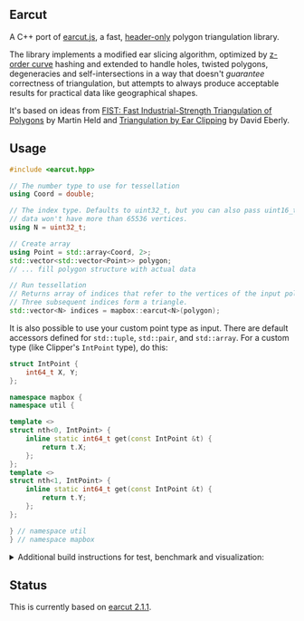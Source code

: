 ## Earcut

A C++ port of [earcut.js](https://github.com/mapbox/earcut), a fast, [header-only](https://github.com/mapbox/earcut.hpp/blob/master/include/earcut.hpp) polygon triangulation library.

The library implements a modified ear slicing algorithm, optimized by [z-order curve](http://en.wikipedia.org/wiki/Z-order_curve) hashing and extended to handle holes, twisted polygons, degeneracies and self-intersections in a way that doesn't _guarantee_ correctness of triangulation, but attempts to always produce acceptable results for practical data like geographical shapes.

It's based on ideas from [FIST: Fast Industrial-Strength Triangulation of Polygons](http://www.cosy.sbg.ac.at/~held/projects/triang/triang.html) by Martin Held and [Triangulation by Ear Clipping](http://www.geometrictools.com/Documentation/TriangulationByEarClipping.pdf) by David Eberly.


## Usage

```cpp
#include <earcut.hpp>
```
```cpp
// The number type to use for tessellation
using Coord = double;

// The index type. Defaults to uint32_t, but you can also pass uint16_t if you know that your
// data won't have more than 65536 vertices.
using N = uint32_t;

// Create array
using Point = std::array<Coord, 2>;
std::vector<std::vector<Point>> polygon;
// ... fill polygon structure with actual data

// Run tessellation
// Returns array of indices that refer to the vertices of the input polygon.
// Three subsequent indices form a triangle.
std::vector<N> indices = mapbox::earcut<N>(polygon);
```

It is also possible to use your custom point type as input. There are default accessors defined for `std::tuple`, `std::pair`, and `std::array`. For a custom type (like Clipper's `IntPoint` type), do this:

```cpp
struct IntPoint {
    int64_t X, Y;
};

namespace mapbox {
namespace util {

template <>
struct nth<0, IntPoint> {
    inline static int64_t get(const IntPoint &t) {
        return t.X;
    };
};
template <>
struct nth<1, IntPoint> {
    inline static int64_t get(const IntPoint &t) {
        return t.Y;
    };
};

} // namespace util
} // namespace mapbox
```

<details><summary>Additional build instructions for test, benchmark and visualization:</summary>
In case you just want to use the earcut triangulation library; copy and include the header file [```<earcut.hpp>```](https://github.com/mapbox/earcut.hpp/blob/master/include/earcut.hpp) in your project and follow the steps documented in the section [Usage](#usage).

If you want to build the test, benchmark and visualization programs instead, follow these instructions:

## Dependencies

Before you continue, make sure to have the following tools and libraries installed:
 * git ([Ubuntu](https://help.ubuntu.com/lts/serverguide/git.html)/[Windows/Other](http://git-scm.com/downloads))
 * cmake 3.2+ ([Ubuntu](https://launchpad.net/~george-edison55/+archive/ubuntu/cmake-3.x)/[Windows/Other](https://cmake.org/download/))
 * OpenGL SDK ([Ubuntu](http://packages.ubuntu.com/de/trusty/libgl1-mesa-dev)/[Windows](https://dev.windows.com/en-us/downloads/windows-10-sdk)/[Apple](https://developer.apple.com/opengl/))
 * Compiler such as [GCC 4.9+, Clang 3.4+](https://launchpad.net/~ubuntu-toolchain-r/+archive/ubuntu/test), [MSVC12+](https://www.visualstudio.com/)

Note: On some operating systems such as Windows, manual steps are required to add cmake and [git](http://blog.countableset.ch/2012/06/07/adding-git-to-windows-7-path/) to your PATH environment variable.

## Manual compilation

```bash
git clone --recursive https://github.com/mapbox/earcut.hpp.git
cd ./earcut.hpp
mkdir build
cd ./build
cmake ..
make
# ./tests
# ./bench
# ./viz
```

## [Visual Studio](https://www.visualstudio.com/), [Eclipse](https://eclipse.org/), [XCode](https://developer.apple.com/xcode/), ...

```batch
git clone --recursive https://github.com/mapbox/earcut.hpp.git
cd ./earcut.hpp
mkdir project
cd ./project
cmake .. -G "Visual Studio 14 2015"
::you can also generate projects for "Visual Studio 12 2013", "XCode", "Eclipse CDT4 - Unix Makefiles"
```
After completion, open the generated project with your IDE.

## [CLion](https://www.jetbrains.com/clion/)

Import the project from https://github.com/mapbox/earcut.hpp.git and you should be good to go!
</details>

## Status

This is currently based on [earcut 2.1.1](https://github.com/mapbox/earcut#211-mar-17-2016).
